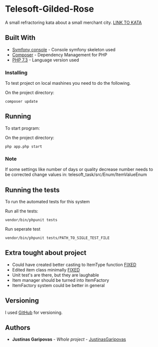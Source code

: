 # Telesoft-Gilded-Rose

A small refractoring kata about a small merchant city. [LINK TO KATA](https://github.com/emilybache/GildedRose-Refactoring-Kata)

## Built With

* [Symfony console](https://symfony.com/doc/current/components/console.html) - Console symfony skeleton used
* [Composer](https://getcomposer.org/) - Dependency Management for PHP 
* [PHP 7.3](https://www.php.net/releases/7_3_0.php/) - Language version used

### Installing

To test project on local mashines you need to do the following.

On the project directory:
```
composer update
```

## Running

To start program:

On the project directory:

```
php app.php start
```
### Note

If some settings like number of days or quality decrease number needs to be corrected
change values in:
  telesoft_task/src/Enum/ItemValueEnum


## Running the tests

To run the automated tests for this system

Run all the tests:

```
vendor/bin/phpunit tests
```

Run seperate test

```
vendor/bin/phpunit tests/PATH_TO_SIGLE_TEST_FILE
```

## Extra tought about project

  - Could have created better casting to ItemType function [FIXED](https://github.com/JustinasGaripovas/Telesoft-Gilded-Rose/commit/f1aca4d26ba5f4dbcf3cdf80b2ea14ad77eae502)
  - Edited item class minimally [FIXED](https://github.com/JustinasGaripovas/Telesoft-Gilded-Rose/commit/30a70e4037d183011373ec9f1c18441e44b3758d)
  - Unit test's are there, but they are laughable
  - Item manager should be turned into ItemFactory
  - ItemFactory system could be better in general


## Versioning

I used [GitHub](http://github.com/) for versioning. 

## Authors

* **Justinas Garipovas** - *Whole project* - [JustinasGaripovas](https://github.com/JustinasGaripovas)
